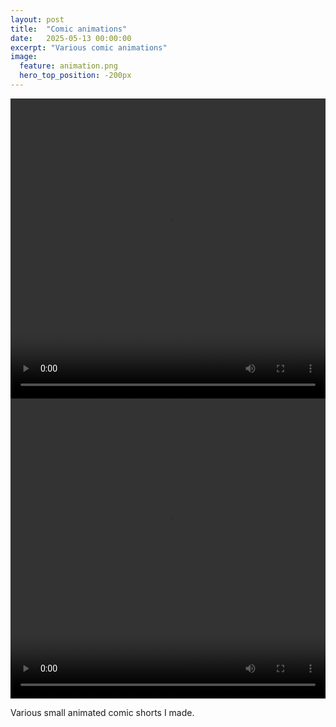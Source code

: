 ```yaml
---
layout: post
title:  "Comic animations"
date:   2025-05-13 00:00:00
excerpt: "Various comic animations"
image:
  feature: animation.png
  hero_top_position: -200px
---
```


<video width="100%" height="480" controls>
  <source src="{{ site.baseurl_posts_img }}animation/diary.mp4" type="video/mp4">
  Yikes, your browser can't play this video.
</video>


<video width="100%" height="480" controls>
  <source src="{{ site.baseurl_posts_img }}animation/nature.mp4" type="video/mp4">
  Sorry, your browser can't play this video.
</video>

Various small animated comic shorts I made.